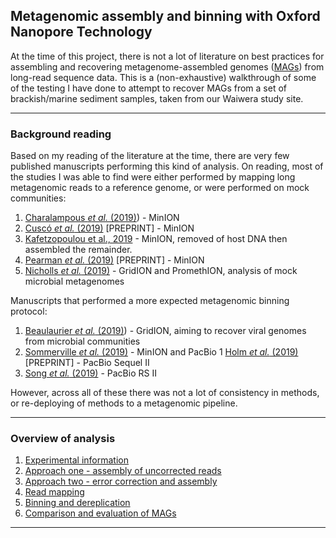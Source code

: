 ## Metagenomic assembly and binning with Oxford Nanopore Technology

At the time of this project, there is not a lot of literature on best practices for assembling and recovering metagenome-assembled genomes ([MAGs](https://doi.org/10.1038/nbt.3893)) from long-read sequence data. This is a (non-exhaustive) walkthrough of some of the testing I have done to attempt to recover MAGs from a set of brackish/marine sediment samples, taken from our Waiwera study site.

----

### Background reading

Based on my reading of the literature at the time, there are very few published manuscripts performing this kind of analysis. On reading, most of the studies I was able to find were either performed by mapping long metagenomic reads to a reference genome, or were performed on mock communities:

1. [Charalampous *et al.* (2019)](https://www.nature.com/articles/s41587-019-0156-5)) - MinION
1. [Cuscó *et al.* (2019)](https://www.biorxiv.org/content/10.1101/585067v1.full) [PREPRINT] - MinION
1. [Kafetzopoulou et al., 2019](https://science.sciencemag.org/content/363/6422/74.full) - MinION, removed of host DNA then assembled the remainder.
1. [Pearman *et al.* (2019)](https://www.biorxiv.org/content/10.1101/363622v2) [PREPRINT] - MinION
1. [Nicholls *et al.* (2019)](https://academic.oup.com/gigascience/article/8/5/giz043/5486468) - GridION and PromethION, analysis of mock microbial metagenomes

Manuscripts that performed a more expected metagenomic binning protocol:

1. [Beaulaurier *et al.* (2019)](https://www.biorxiv.org/content/10.1101/619684v1.full)) - GridION, aiming to recover viral genomes from microbial communities
1. [Sommerville *et al.* (2019)](https://bmcmicrobiol.biomedcentral.com/articles/10.1186/s12866-019-1500-0) - MinION and PacBio
1 [Holm *et al.* (2019)](https://www.biorxiv.org/content/biorxiv/early/2019/06/03/657197.full.pdf) [PREPRINT] - PacBio Sequel II
1. [Song *et al.* (2019)](https://doi.org/10.1016/j.margen.2019.05.002) - PacBio RS II

However, across all of these there was not a lot of consistency in methods, or re-deploying of methods to a metagenomic pipeline.

----

### Overview of analysis

1. [Experimental information](https://github.com/GenomicsAotearoa/methods-and-musings/blob/master/metagenomic_ont/1_experimental_setup.md)
1. [Approach one - assembly of uncorrected reads](https://github.com/GenomicsAotearoa/methods-and-musings/blob/master/metagenomic_ont/2_uncorrected_assembly.md)
1. [Approach two - error correction and assembly](https://github.com/GenomicsAotearoa/methods-and-musings/blob/master/metagenomic_ont/3_error_correction.md)
1. [Read mapping](https://github.com/GenomicsAotearoa/methods-and-musings/blob/master/metagenomic_ont/4_read_mapping.md)
1. [Binning and dereplication](https://github.com/GenomicsAotearoa/methods-and-musings/blob/master/metagenomic_ont/5_binning.md)
1. [Comparison and evaluation of MAGs](https://github.com/GenomicsAotearoa/methods-and-musings/blob/master/metagenomic_ont/6_evaluation.md)

---
